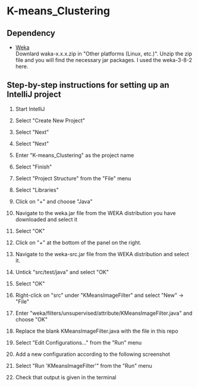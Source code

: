 # K-means_Clustering

## Dependency
- [Weka](https://www.cs.waikato.ac.nz/ml/weka/downloading.html)  
Downlard waka-x.x.x.zip in "Other platforms (Linux, etc.)". Unzip the zip file and you will find the necessary jar packages. I used the weka-3-8-2 here.


## Step-by-step instructions for setting up an IntelliJ project
1. Start IntelliJ  
2. Select "Create New Project"  
3. Select "Next"  
4. Select "Next"  
5. Enter "K-means_Clustering" as the project name
6. Select "Finish"
7. Select "Project Structure" from the "File" menu
8. Select "Libraries"
9. Click on "+" and choose "Java"
10. Navigate to the weka.jar file from the WEKA distribution you have downloaded and select it
11. Select "OK"
12. Click on "+" at the bottom of the panel on the right.
13. Navigate to the weka-src.jar file from the WEKA distribution and select it.
14. Untick "src/test/java" and select "OK"
15. Select "OK"
16. Right-click on "src" under "KMeansImageFilter" and select "New" -> "File"
17. Enter "weka/filters/unsupervised/attribute/KMeansImageFilter.java" and choose "OK"
18. Replace the blank KMeansImageFilter.java with the file in this repo
19. Select "Edit Configurations..." from the "Run" menu
20. Add a new configuration according to the following screenshot



21. Select "Run 'KMeansImageFilter'" from the "Run" menu
22. Check that output is given in the terminal


